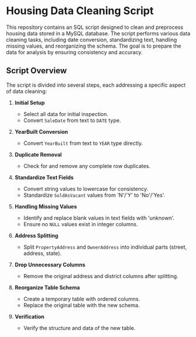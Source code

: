 # Housing Data Cleaning Script

This repository contains an SQL script designed to clean and preprocess housing data stored in a MySQL database.
The script performs various data cleaning tasks, including date conversion, standardizing text, handling missing values, and reorganizing the schema.
The goal is to prepare the data for analysis by ensuring consistency and accuracy.

## Script Overview

The script is divided into several steps, each addressing a specific aspect of data cleaning:

1. **Initial Setup**
   - Select all data for initial inspection.
   - Convert `SaleDate` from text to `DATE` type.

2. **YearBuilt Conversion**
   - Convert `YearBuilt` from text to `YEAR` type directly.

3. **Duplicate Removal**
   - Check for and remove any complete row duplicates.

4. **Standardize Text Fields**
   - Convert string values to lowercase for consistency.
   - Standardize `SoldAsVacant` values from 'N'/'Y' to 'No'/'Yes'.

5. **Handling Missing Values**
   - Identify and replace blank values in text fields with 'unknown'.
   - Ensure no `NULL` values exist in integer columns.

6. **Address Splitting**
   - Split `PropertyAddress` and `OwnerAddress` into individual parts (street, address, state).

7. **Drop Unnecessary Columns**
   - Remove the original address and district columns after splitting.

8. **Reorganize Table Schema**
   - Create a temporary table with ordered columns.
   - Replace the original table with the new schema.

9. **Verification**
   - Verify the structure and data of the new table.

